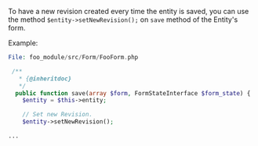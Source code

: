 To have a new revision created every time the entity is saved, you can use the method `$entity->setNewRevision();` on `save` method of the Entity's form.

Example:

```php
File: foo_module/src/Form/FooForm.php

 /**
   * {@inheritdoc}
   */
  public function save(array $form, FormStateInterface $form_state) {
    $entity = $this->entity;

    // Set new Revision.
    $entity->setNewRevision();

...

```